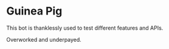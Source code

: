 # Guinea Pig
This bot is thanklessly used to test different features and APIs.

Overworked and underpayed.
